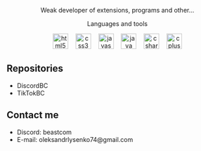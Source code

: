 <p align="center">Weak developer of extensions, programs and other...</p>
<p align="center">Languages and tools</p>
<div align="center">
  <img src="https://cdn.jsdelivr.net/gh/devicons/devicon/icons/html5/html5-plain-wordmark.svg" height="35" alt="html5 logo"  />
  <img width="9" />
  <img src="https://cdn.jsdelivr.net/gh/devicons/devicon/icons/css3/css3-plain-wordmark.svg" height="35" alt="css3 logo"  />
  <img width="9" />
  <img src="https://cdn.jsdelivr.net/gh/devicons/devicon/icons/javascript/javascript-plain.svg" height="35" alt="javascript logo"  />
  <img width="9" />
  <img src="https://cdn.jsdelivr.net/gh/devicons/devicon/icons/java/java-plain-wordmark.svg" height="35" alt="java logo"  />
  <img width="9" />
  <img src="https://cdn.jsdelivr.net/gh/devicons/devicon/icons/csharp/csharp-line.svg" height="35" alt="csharp logo"  />
  <img width="9" />
  <img src="https://cdn.jsdelivr.net/gh/devicons/devicon/icons/cplusplus/cplusplus-plain.svg" height="35" alt="cplusplus logo"  />
</div>

<h2>Repositories</h2>
<ul>
   <li>DiscordBC</li>
   <li>TikTokBC</li>
</ul>
<h2>Contact me</h2>
<ul>
   <li>Discord: beastcom</li>
   <li>E-mail: oleksandrlysenko74@gmail.com</li>
   
</ul>
